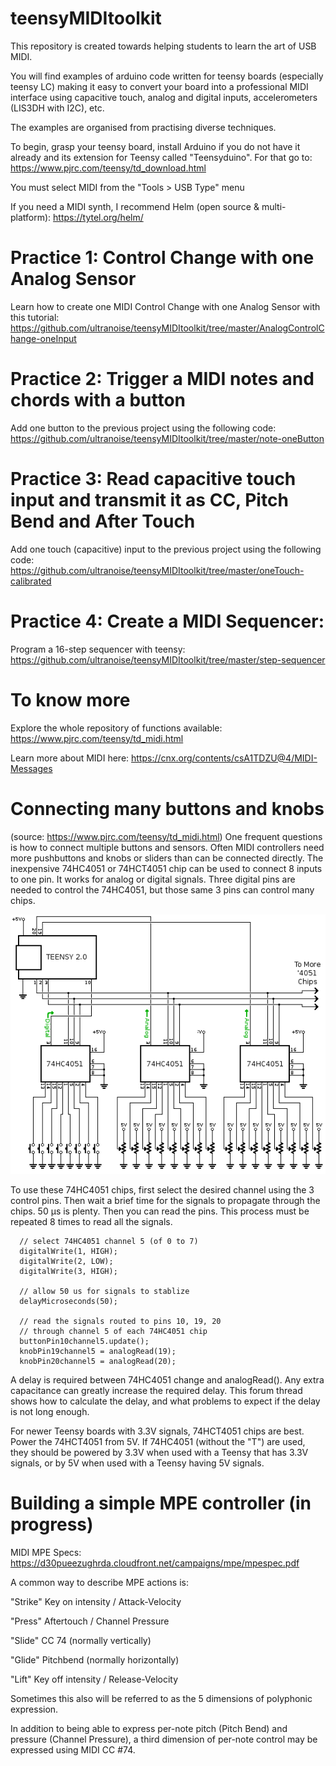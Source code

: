 # teensyMIDItoolkit

This repository is created towards helping students to learn the art of USB MIDI.  

You will find examples of arduino code written for teensy boards (especially teensy LC) making it easy to convert your board into a professional MIDI interface using capacitive touch, analog and digital inputs, accelerometers (LIS3DH with I2C), etc.

The examples are organised from practising diverse techniques.

To begin, grasp your teensy board, install Arduino if you do not have it already and its extension for Teensy called "Teensyduino". For that go to: https://www.pjrc.com/teensy/td_download.html

You must select MIDI from the "Tools > USB Type" menu

If you need a MIDI synth, I recommend Helm (open source & multi-platform): https://tytel.org/helm/

# Practice 1: Control Change with one Analog Sensor
Learn how to create one MIDI Control Change with one Analog Sensor with this tutorial: https://github.com/ultranoise/teensyMIDItoolkit/tree/master/AnalogControlChange-oneInput

# Practice 2: Trigger a MIDI notes and chords with a button
Add one button to the previous project using the following code: https://github.com/ultranoise/teensyMIDItoolkit/tree/master/note-oneButton

# Practice 3: Read capacitive touch input and transmit it as CC, Pitch Bend and After Touch
Add one touch (capacitive) input to the previous project using the following code: https://github.com/ultranoise/teensyMIDItoolkit/tree/master/oneTouch-calibrated

# Practice 4: Create a MIDI Sequencer:
Program a 16-step sequencer with teensy: https://github.com/ultranoise/teensyMIDItoolkit/tree/master/step-sequencer

# To know more
Explore the whole repository of functions available: https://www.pjrc.com/teensy/td_midi.html

Learn more about MIDI here: https://cnx.org/contents/csA1TDZU@4/MIDI-Messages

# Connecting many buttons and knobs 
(source: https://www.pjrc.com/teensy/td_midi.html)
One frequent questions is how to connect multiple buttons and sensors. Often MIDI controllers need more pushbuttons and knobs or sliders than can be connected directly. The inexpensive 74HC4051 or 74HCT4051 chip can be used to connect 8 inputs to one pin. It works for analog or digital signals. Three digital pins are needed to control the 74HC4051, but those same 3 pins can control many chips.  

![alt text](ioexpand.png)

 To use these 74HC4051 chips, first select the desired channel using the 3 control pins. Then wait a brief time for the signals to propagate through the chips. 50 µs is plenty. Then you can read the pins. This process must be repeated 8 times to read all the signals.

```
  // select 74HC4051 channel 5 (of 0 to 7)
  digitalWrite(1, HIGH);
  digitalWrite(2, LOW);
  digitalWrite(3, HIGH);
  
  // allow 50 us for signals to stablize
  delayMicroseconds(50);
  
  // read the signals routed to pins 10, 19, 20
  // through channel 5 of each 74HC4051 chip
  buttonPin10channel5.update();
  knobPin19channel5 = analogRead(19);
  knobPin20channel5 = analogRead(20);
```

A delay is required between 74HC4051 change and analogRead(). Any extra capacitance can greatly increase the required delay. This forum thread shows how to calculate the delay, and what problems to expect if the delay is not long enough.

For newer Teensy boards with 3.3V signals, 74HCT4051 chips are best. Power the 74HCT4051 from 5V. If 74HC4051 (without the "T") are used, they should be powered by 3.3V when used with a Teensy that has 3.3V signals, or by 5V when used with a Teensy having 5V signals.

# Building a simple MPE controller (in progress)

MIDI MPE Specs: https://d30pueezughrda.cloudfront.net/campaigns/mpe/mpespec.pdf

A common way to describe MPE actions is:

"Strike" Key on intensity / Attack-Velocity

"Press" Aftertouch / Channel Pressure

"Slide" CC 74 (normally vertically)

"Glide" Pitchbend (normally horizontally)

"Lift" Key off intensity / Release-Velocity

Sometimes this also will be referred to as the 5 dimensions of polyphonic expression.

In addition to being able to express per-note pitch (Pitch Bend) and pressure (Channel Pressure), a third dimension of per-note control may be expressed using MIDI CC #74.

